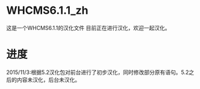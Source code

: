 # WHCMS6.1.1_zh
这是一个WHCMS6.1.1的汉化文件
目前正在进行汉化，欢迎一起汉化。

# 进度
2015/11/3:根据5.2汉化包对前台进行了初步汉化，同时修改部分原有语句。5.2之后的内容未汉化，后台未汉化。
